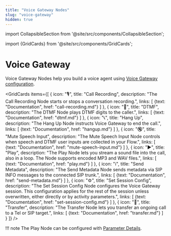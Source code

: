 ```yaml
---
title: "Voice Gateway Nodes" 
slug: "voice-gateway" 
hidden: true 
---
```

import CollapsibleSection from '@site/src/components/CollapsibleSection';


import {GridCards} from '@site/src/components/GridCards';

# Voice Gateway

Voice Gateway Nodes help you build a voice agent using [Voice Gateway configuration](../../../../../voice-gateway/overview.md).

<GridCards items={[
  {
    icon: "🎙️",
    title: "Call Recording",
    description: "The Call Recording Node starts or stops a conversation recording.",
    links: [
      {text: "Documentation", href: "call-recording.md"}
    ]
  },
  {
    icon: "🔢",
    title: "DTMF",
    description: "The DTMF Node plays DTMF digits to the caller.",
    links: [
      {text: "Documentation", href: "dtmf.md"}
    ]
  },
  {
    icon: "📞",
    title: "Hang Up",
    description: "The Hang Up Node instructs Voice Gateway to end the call.",
    links: [
      {text: "Documentation", href: "hangup.md"}
    ]
  },
  {
    icon: "🔇",
    title: "Mute Speech Input",
    description: "The Mute Speech Input Node controls when speech and DTMF user inputs are collected in your Flow.",
    links: [
      {text: "Documentation", href: "mute-speech-input.md"}
    ]
  },
  {
    icon: "▶️",
    title: "Play",
    description: "The Play Node lets you stream a sound file into the call, also in a loop. The Node supports encoded MP3 and WAV files.",
    links: [
      {text: "Documentation", href: "play.md"}
    ]
  },
  {
    icon: "ℹ️",
    title: "Send Metadata",
    description: "The Send Metadata Node sends metadata via SIP INFO messages to the connected SIP trunk.",
    links: [
      {text: "Documentation", href: "send-metadata.md"}
    ]
  },
  {
    icon: "⚙️",
    title: "Set Session Config",
    description: "The Set Session Config Node configures the Voice Gateway session. This configuration applies for the rest of the session unless overwritten, either directly or by activity parameters.",
    links: [
      {text: "Documentation", href: "set-session-config.md"}
    ]
  },
  {
    icon: "🔄",
    title: "Transfer",
    description: "The Transfer Node lets you transfer an ongoing call to a Tel or SIP target.",
    links: [
      {text: "Documentation", href: "transfer.md"}
    ]
  }
]} />

!!! note
    The Play Node can be configured with [Parameter Details](parameter-details.md).
